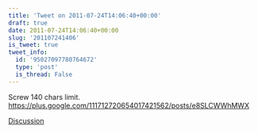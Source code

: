 ```yaml
---
title: 'Tweet on 2011-07-24T14:06:40+00:00'
draft: true
date: 2011-07-24T14:06:40+00:00
slug: '201107241406'
is_tweet: true
tweet_info:
  id: '95027097780764672'
  type: 'post'
  is_thread: False
---
```




Screw 140 chars limit. <https://plus.google.com/111712720654017421562/posts/e8SLCWWhMWX>

[Discussion](https://x.com/sytelus/status/95027097780764672)
